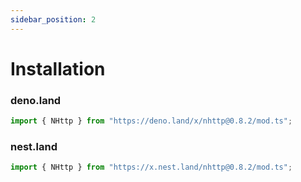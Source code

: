 ```yaml
---
sidebar_position: 2
---
```


# Installation
### deno.land
```js
import { NHttp } from "https://deno.land/x/nhttp@0.8.2/mod.ts";
```
### nest.land
```js
import { NHttp } from "https://x.nest.land/nhttp@0.8.2/mod.ts";
```
